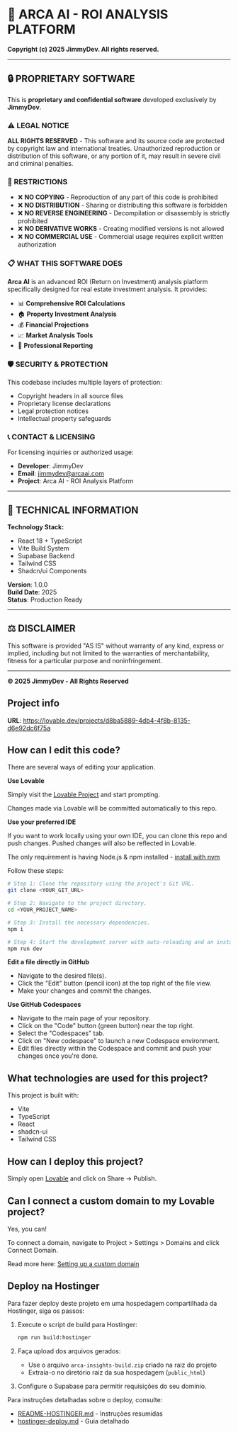 # 🏢 ARCA AI - ROI ANALYSIS PLATFORM

**Copyright (c) 2025 JimmyDev. All rights reserved.**

---

## 🔒 PROPRIETARY SOFTWARE

This is **proprietary and confidential software** developed exclusively by **JimmyDev**. 

### ⚠️ LEGAL NOTICE

**ALL RIGHTS RESERVED** - This software and its source code are protected by copyright law and international treaties. Unauthorized reproduction or distribution of this software, or any portion of it, may result in severe civil and criminal penalties.

### 🚫 RESTRICTIONS

- ❌ **NO COPYING** - Reproduction of any part of this code is prohibited
- ❌ **NO DISTRIBUTION** - Sharing or distributing this software is forbidden  
- ❌ **NO REVERSE ENGINEERING** - Decompilation or disassembly is strictly prohibited
- ❌ **NO DERIVATIVE WORKS** - Creating modified versions is not allowed
- ❌ **NO COMMERCIAL USE** - Commercial usage requires explicit written authorization

### 📋 WHAT THIS SOFTWARE DOES

**Arca AI** is an advanced ROI (Return on Investment) analysis platform specifically designed for real estate investment analysis. It provides:

- 📊 **Comprehensive ROI Calculations**
- 🏠 **Property Investment Analysis** 
- 💰 **Financial Projections**
- 📈 **Market Analysis Tools**
- 📱 **Professional Reporting**

### 🛡️ SECURITY & PROTECTION

This codebase includes multiple layers of protection:
- Copyright headers in all source files
- Proprietary license declarations
- Legal protection notices
- Intellectual property safeguards

### 📞 CONTACT & LICENSING

For licensing inquiries or authorized usage:
- **Developer**: JimmyDev
- **Email**: jimmydev@arcaai.com
- **Project**: Arca AI - ROI Analysis Platform

---

## 🔧 TECHNICAL INFORMATION

**Technology Stack:**
- React 18 + TypeScript
- Vite Build System
- Supabase Backend
- Tailwind CSS
- Shadcn/ui Components

**Version**: 1.0.0  
**Build Date**: 2025  
**Status**: Production Ready

---

## ⚖️ DISCLAIMER

This software is provided "AS IS" without warranty of any kind, express or implied, including but not limited to the warranties of merchantability, fitness for a particular purpose and noninfringement.

---

**© 2025 JimmyDev - All Rights Reserved**

## Project info

**URL**: https://lovable.dev/projects/d8ba5889-4db4-4f8b-8135-d6e92dc6f75a

## How can I edit this code?

There are several ways of editing your application.

**Use Lovable**

Simply visit the [Lovable Project](https://lovable.dev/projects/d8ba5889-4db4-4f8b-8135-d6e92dc6f75a) and start prompting.

Changes made via Lovable will be committed automatically to this repo.

**Use your preferred IDE**

If you want to work locally using your own IDE, you can clone this repo and push changes. Pushed changes will also be reflected in Lovable.

The only requirement is having Node.js & npm installed - [install with nvm](https://github.com/nvm-sh/nvm#installing-and-updating)

Follow these steps:

```sh
# Step 1: Clone the repository using the project's Git URL.
git clone <YOUR_GIT_URL>

# Step 2: Navigate to the project directory.
cd <YOUR_PROJECT_NAME>

# Step 3: Install the necessary dependencies.
npm i

# Step 4: Start the development server with auto-reloading and an instant preview.
npm run dev
```

**Edit a file directly in GitHub**

- Navigate to the desired file(s).
- Click the "Edit" button (pencil icon) at the top right of the file view.
- Make your changes and commit the changes.

**Use GitHub Codespaces**

- Navigate to the main page of your repository.
- Click on the "Code" button (green button) near the top right.
- Select the "Codespaces" tab.
- Click on "New codespace" to launch a new Codespace environment.
- Edit files directly within the Codespace and commit and push your changes once you're done.

## What technologies are used for this project?

This project is built with:

- Vite
- TypeScript
- React
- shadcn-ui
- Tailwind CSS

## How can I deploy this project?

Simply open [Lovable](https://lovable.dev/projects/d8ba5889-4db4-4f8b-8135-d6e92dc6f75a) and click on Share -> Publish.

## Can I connect a custom domain to my Lovable project?

Yes, you can!

To connect a domain, navigate to Project > Settings > Domains and click Connect Domain.

Read more here: [Setting up a custom domain](https://docs.lovable.dev/tips-tricks/custom-domain#step-by-step-guide)

## Deploy na Hostinger

Para fazer deploy deste projeto em uma hospedagem compartilhada da Hostinger, siga os passos:

1. Execute o script de build para Hostinger:
   ```bash
   npm run build:hostinger
   ```

2. Faça upload dos arquivos gerados:
   - Use o arquivo `arca-insights-build.zip` criado na raiz do projeto
   - Extraia-o no diretório raiz da sua hospedagem (`public_html`)

3. Configure o Supabase para permitir requisições do seu domínio.

Para instruções detalhadas sobre o deploy, consulte:
- [README-HOSTINGER.md](./README-HOSTINGER.md) - Instruções resumidas
- [hostinger-deploy.md](./hostinger-deploy.md) - Guia detalhado
